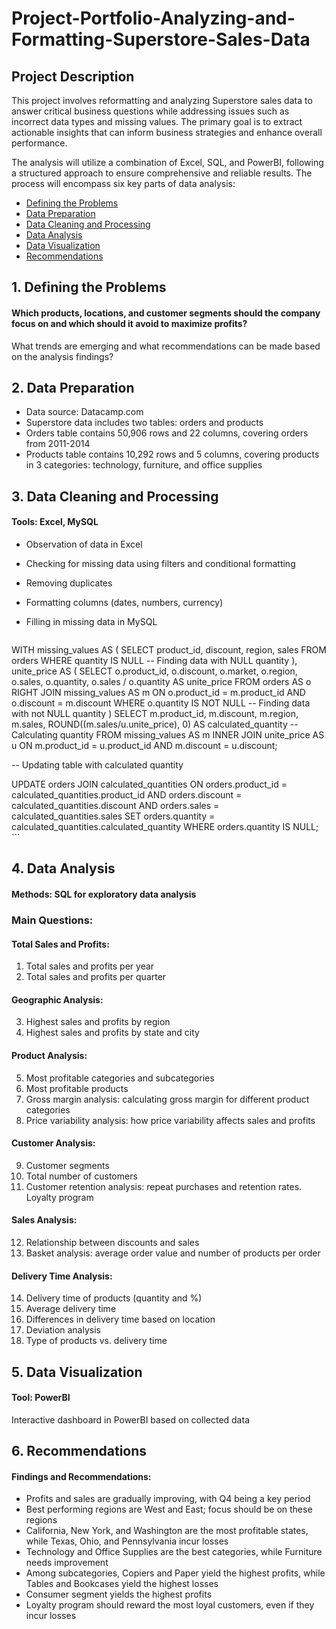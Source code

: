 # Project-Portfolio-Analyzing-and-Formatting-Superstore-Sales-Data

## Project Description
This project involves reformatting and analyzing Superstore sales data to answer critical business questions while addressing issues such as incorrect data types and missing values. The primary goal is to extract actionable insights that can inform business strategies and enhance overall performance.

The analysis will utilize a combination of Excel, SQL, and PowerBI, following a structured approach to ensure comprehensive and reliable results. The process will encompass six key parts of data analysis:

* [Defining the Problems](#1-defining-the-problems)
* [Data Preparation](#2-data-preparation)
* [Data Cleaning and Processing](#3-data-cleaning-and-processing)
* [Data Analysis](#4-data-analysis)
* [Data Visualization](#5-data-visualization)
* [Recommendations](#6-recommendations)

  
## 1. Defining the Problems
#### Which products, locations, and customer segments should the company focus on and which should it avoid to maximize profits?
What trends are emerging and what recommendations can be made based on the analysis findings?

## 2. Data Preparation
* Data source: Datacamp.com 
* Superstore data includes two tables: orders and products
* Orders table contains 50,906 rows and 22 columns, covering orders from 2011-2014
* Products table contains 10,292 rows and 5 columns, covering products in 3 categories: technology, furniture, and office supplies

## 3. Data Cleaning and Processing
#### Tools: Excel, MySQL
* Observation of data in Excel
* Checking for missing data using filters and conditional formatting
* Removing duplicates
* Formatting columns (dates, numbers, currency)
* Filling in missing data in MySQL

  ```sql CREATE TEMPORARY TABLE calculated_quantities AS
WITH missing_values AS (
  SELECT product_id, 
         discount, 
         region,
         sales
  FROM orders 
  WHERE quantity IS NULL   -- Finding data with NULL quantity
),
unite_price AS (
  SELECT 
    o.product_id,
    o.discount, 
    o.market, 
    o.region, 
    o.sales, 
    o.quantity, 
    o.sales / o.quantity AS unite_price 
  FROM orders AS o
  RIGHT JOIN missing_values AS m 
  ON o.product_id = m.product_id 
  AND o.discount = m.discount 
  WHERE o.quantity IS NOT NULL  -- Finding data with not NULL quantity
)
SELECT 
  m.product_id, 
  m.discount, 
  m.region,
  m.sales, 
  ROUND((m.sales/u.unite_price), 0) AS calculated_quantity   -- Calculating quantity
FROM missing_values AS m 
INNER JOIN unite_price AS u 
ON m.product_id = u.product_id 
AND m.discount = u.discount;

-- Updating table with calculated quantity 

UPDATE orders
JOIN calculated_quantities
ON orders.product_id = calculated_quantities.product_id
AND orders.discount = calculated_quantities.discount
AND orders.sales = calculated_quantities.sales
SET orders.quantity = calculated_quantities.calculated_quantity
WHERE orders.quantity IS NULL; ```

## 4. Data Analysis
#### Methods: SQL for exploratory data analysis

### Main Questions:

#### Total Sales and Profits:
1. Total sales and profits per year
2. Total sales and profits per quarter

#### Geographic Analysis:
3. Highest sales and profits by region
4. Highest sales and profits by state and city
   
#### Product Analysis:
5. Most profitable categories and subcategories
6. Most profitable products
7. Gross margin analysis: calculating gross margin for different product categories
8. Price variability analysis: how price variability affects sales and profits

#### Customer Analysis:
9. Customer segments
10. Total number of customers
11. Customer retention analysis: repeat purchases and retention rates. Loyalty program

#### Sales Analysis:
12. Relationship between discounts and sales
13. Basket analysis: average order value and number of products per order

#### Delivery Time Analysis:
14. Delivery time of products (quantity and %)
15. Average delivery time
16. Differences in delivery time based on location
17. Deviation analysis
18. Type of products vs. delivery time

## 5. Data Visualization
#### Tool: PowerBI
Interactive dashboard in PowerBI based on collected data

## 6. Recommendations

#### Findings and Recommendations:

* Profits and sales are gradually improving, with Q4 being a key period
* Best performing regions are West and East; focus should be on these regions
* California, New York, and Washington are the most profitable states, while Texas, Ohio, and Pennsylvania incur losses
* Technology and Office Supplies are the best categories, while Furniture needs improvement
* Among subcategories, Copiers and Paper yield the highest profits, while Tables and Bookcases yield the highest losses
* Consumer segment yields the highest profits
* Loyalty program should reward the most loyal customers, even if they incur losses

